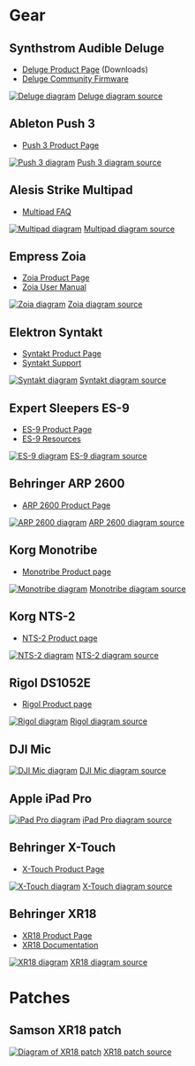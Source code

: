 # Gear

## Synthstrom Audible Deluge
- [Deluge Product Page](https://synthstrom.com/product/deluge/#downloads) (Downloads)
- [Deluge Community Firmware](https://github.com/SynthstromAudible/DelugeFirmware)

[![Deluge diagram](deluge.svg)](deluge.svg)
[Deluge diagram source](https://github.com/havard-fjaer/Documentation/blob/master/studio/deluge.d2)

## Ableton Push 3
- [Push 3 Product Page](https://www.ableton.com/en/push/)

[![Push 3 diagram](push3.svg)](push3.svg)
[Push 3 diagram source](https://github.com/havard-fjaer/Documentation/blob/master/studio/push3.d2)

## Alesis Strike Multipad
- [Multipad FAQ](https://support.alesis.com/en/support/solutions/articles/69000840182-alesis-strike-multipad-frequently-asked-questions)

[![Multipad diagram](multipad.svg)](multipad.svg)
[Multipad diagram source](https://github.com/havard-fjaer/Documentation/blob/master/studio/multipad.d2)


## Empress Zoia
- [Zoia Product Page](https://empresseffects.com/products/zoia)
- [Zoia User Manual](https://support.empresseffects.com/support/solutions/articles/1000282818)

[![Zoia diagram](zoia.svg)](zoia.svg)
[Zoia diagram source](https://github.com/havard-fjaer/Documentation/blob/master/studio/zoia.d2)

## Elektron Syntakt
- [Syntakt Product Page](https://www.elektron.se/en/syntakt-explorer)
- [Syntakt Support](https://www.elektron.se/en/download-support-syntakt#resources)

[![Syntakt diagram](syntakt.svg)](syntakt.svg)
[Syntakt diagram source](https://github.com/havard-fjaer/Documentation/blob/master/studio/syntakt.d2)


## Expert Sleepers ES-9
- [ES-9 Product Page](https://www.expert-sleepers.co.uk/es9.html)
- [ES-9 Resources](https://www.expert-sleepers.co.uk/es9firmware.html)

[![ES-9 diagram](es-9.svg)](es-9.svg)
[ES-9 diagram source](https://github.com/havard-fjaer/Documentation/blob/master/studio/es-9.d2)


## Behringer ARP 2600
- [ARP 2600 Product Page](https://www.behringer.com/product.html?modelCode=P0DNJ)

[![ARP 2600 diagram](2600.svg)](2600.svg)
[ARP 2600 diagram source](https://github.com/havard-fjaer/Documentation/blob/master/studio/2600.d2)

## Korg Monotribe
- [Monotribe Product page](https://www.korg.com/us/products/dj/monotribe/)

[![Monotribe diagram](monotribe.svg)](monotribe.svg)
[Monotribe diagram source](https://github.com/havard-fjaer/Documentation/blob/master/studio/monotribe.d2)


## Korg NTS-2
- [NTS-2 Product page](https://www.korg.com/us/products/dj/nts_2/)

[![NTS-2 diagram](nts-2.svg)](nts-2.svg)
[NTS-2 diagram source](https://github.com/havard-fjaer/Documentation/blob/master/studio/nts-2.d2)

## Rigol DS1052E
- [Rigol Product page](https://www.venotek.no/display.aspx?menuid=40002&prodid=4213)

[![Rigol diagram](rigol.svg)](rigol.svg)
[Rigol diagram source](https://github.com/havard-fjaer/Documentation/blob/master/studio/rigol.d2)


## DJI Mic
[![DJI Mic diagram](dji.svg)](dji.svg)
[DJI Mic diagram source](https://github.com/havard-fjaer/Documentation/blob/master/studio/dji.d2)


## Apple iPad Pro
[![iPad Pro diagram](ipad.svg)](ipad.svg)
[iPad Pro diagram source](https://github.com/havard-fjaer/Documentation/blob/master/studio/ipad.d2)


## Behringer X-Touch
- [X-Touch Product Page](https://www.behringer.com/product.html?modelCode=P0B1X)

[![X-Touch diagram](x-touch.svg)](x-touch.svg)
[X-Touch diagram source](https://github.com/havard-fjaer/Documentation/blob/master/studio/x-touch.d2)



## Behringer XR18
- [XR18 Product Page](https://www.behringer.com/product.html?modelCode=P0BI8)
- [XR18 Documentation](https://mediadl.musictribe.com/media/PLM/data/docs/X-AIR/M_BE_0605-AAA_X-AIR_EN.pdf)

[![XR18 diagram](xr18.svg)](xr18.svg)
[XR18 diagram source](https://github.com/havard-fjaer/Documentation/blob/master/studio/xr18.d2)



# Patches

## Samson XR18 patch
[![Diagram of XR18 patch](samson_xr18.svg)](samson_xr18.svg)
[XR18 patch source](https://github.com/havard-fjaer/Documentation/blob/master/studio/samson_xr18.d2)
